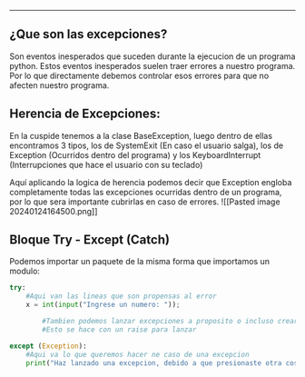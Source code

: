 
---
## **¿Que son las excepciones?**

Son eventos inesperados que suceden durante la ejecucion de un programa python. Estos eventos inesperados suelen traer errores a nuestro programa. Por lo que directamente debemos controlar esos errores para que no afecten nuestro programa.

## **Herencia de Excepciones:**

En la cuspide tenemos a la clase BaseException, luego dentro de ellas encontramos 3 tipos, los de SystemExit (En caso el usuario salga), los de Exception (Ocurridos dentro del programa) y los KeyboardInterrupt (Interrupciones que hace el usuario con su teclado)

Aquí aplicando la logica de herencia podemos decir que Exception engloba completamente todas las excepciones ocurridas dentro de un programa, por lo que sera importante cubrirlas en caso de errores.
![[Pasted image 20240124164500.png]]
## **Bloque Try - Except (Catch)**

Podemos importar un paquete de la misma forma que importamos un modulo:

```python
try:
    #Aqui van las lineas que son propensas al error
    x = int(input("Ingrese un numero: ")); 

		#Tambien podemos lanzar excepciones a proposito o incluso crear las nuestras para validar datos
		#Esto se hace con un raise para lanzar    

except (Exception):
	#Aqui va lo que queremos hacer ne caso de una excepcion
    print("Haz lanzado una excepcion, debido a que presionaste otra cosa o simplemente tu dato no es entero")
```